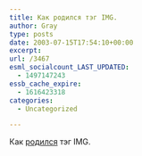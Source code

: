 ```yaml
---
title: Как родился тэг IMG.
author: Gray
type: posts
date: 2003-07-15T17:54:10+00:00
excerpt:
url: /3467
esml_socialcount_LAST_UPDATED:
  - 1497147243
essb_cache_expire:
  - 1616423318
categories:
  - Uncategorized

---
```








Как <a href="http://www.webhistory.org/www.lists/www-talk.1993q1/0182.html" target="_blank">родился</a> тэг IMG.